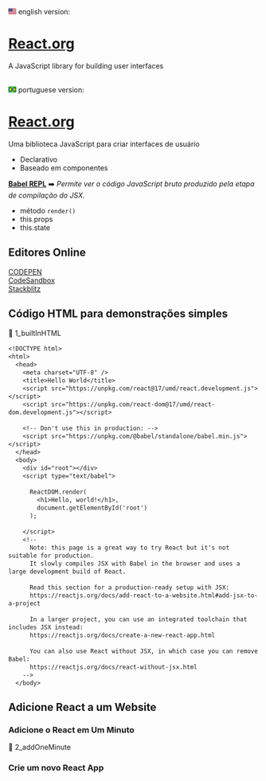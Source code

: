 <div>
  <img 
    src="./readme/usa.png"
    width="16px">
    english version:
  </img>
</div>

# [React.org](https://reactjs.org/)

A JavaScript library for building user interfaces  

<br>

<div>
  <img 
    src="./readme/brasil.png"
    width="16px">
    portuguese version:
  </img>
</div>

# [React.org](https://pt-br.reactjs.org/)

Uma biblioteca JavaScript para criar interfaces de usuário  

- Declarativo  
- Baseado em componentes  

**[Babel REPL](https://babeljs.io/repl/)** :arrow_right: _Permite ver o código JavaScript bruto produzido pela etapa de compilação do JSX._  

- método ```render()```  
- this.props  
- this.state  

## Editores Online

[CODEPEN](https://codepen.io/)  
[CodeSandbox](https://codesandbox.io/)  
[Stackblitz](https://stackblitz.com/)  

## Código HTML para demonstrações simples

:file_folder: 1_builtInHTML  

```
<!DOCTYPE html>
<html>
  <head>
    <meta charset="UTF-8" />
    <title>Hello World</title>
    <script src="https://unpkg.com/react@17/umd/react.development.js"></script>
    <script src="https://unpkg.com/react-dom@17/umd/react-dom.development.js"></script>

    <!-- Don't use this in production: -->
    <script src="https://unpkg.com/@babel/standalone/babel.min.js"></script>
  </head>
  <body>
    <div id="root"></div>
    <script type="text/babel">

      ReactDOM.render(
        <h1>Hello, world!</h1>,
        document.getElementById('root')
      );

    </script>
    <!--
      Note: this page is a great way to try React but it's not suitable for production.
      It slowly compiles JSX with Babel in the browser and uses a large development build of React.

      Read this section for a production-ready setup with JSX:
      https://reactjs.org/docs/add-react-to-a-website.html#add-jsx-to-a-project

      In a larger project, you can use an integrated toolchain that includes JSX instead:
      https://reactjs.org/docs/create-a-new-react-app.html

      You can also use React without JSX, in which case you can remove Babel:
      https://reactjs.org/docs/react-without-jsx.html
    -->
  </body>
```

## Adicione React a um Website

### Adicione o React em Um Minuto

:file_folder: 2_addOneMinute  

### Crie um novo React App

